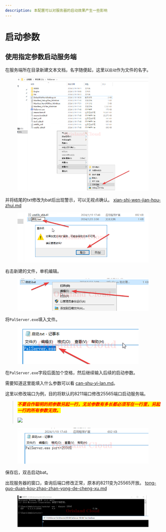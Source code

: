 ```yaml
---
description: 本配置可以对服务器的启动效果产生一些影响
---
```


# 启动参数

## 使用指定参数启动服务端

在服务端所在目录新建文本文档，名字随便起，这里以`启动`作为文件的名字。

<figure><img src="../../../../.gitbook/assets/mstsc_dq7TwsGxKV.png" alt=""><figcaption></figcaption></figure>

并将结尾的txt修改为bat后出现警示，可以无视点确认。 [xian-shi-wen-jian-hou-zhui.md](../../../../xi-tong-bian-xie-cao-zuo/xian-shi-wen-jian-hou-zhui.md "mention")

<figure><img src="../../../../.gitbook/assets/mstsc_5MDcVH82tg.png" alt=""><figcaption></figcaption></figure>

右击新建的文件，单机编辑。

<figure><img src="../../../../.gitbook/assets/mstsc_2ZdmqKOLxl.png" alt=""><figcaption></figcaption></figure>

将`PalServer.exe`填入文件。

<figure><img src="../../../../.gitbook/assets/mstsc_qYPTirw7GB.png" alt=""><figcaption></figcaption></figure>

在`PalServer.exe`字段后面加个空格，然后继续输入后续的启动参数。

需要知道这里能填入什么参数可以看 [can-shu-yi-lan.md](can-shu-yi-lan.md "mention")。

这里以修改端口为例，目的将默认的8211端口修改25565端口启动服务端。

> _<mark style="color:red;">**不要自作聪明的把参数另起一行，无论参数有多长都必须写在一行里，另起一行的所有参数无效。**</mark>_
>
> ![](../../../../.gitbook/assets/mstsc\_9fUwSWN3DZ.png)

<figure><img src="../../../../.gitbook/assets/mstsc_T2hOWa592z.png" alt=""><figcaption></figcaption></figure>

保存后，双击启动bat。

出现服务器的窗口，查询后端口修改正常，原本的8211变为25565开放。 [tong-guo-duan-kou-zhao-zhan-yong-de-cheng-xu.md](../../../../xi-tong-bian-xie-cao-zuo/tong-guo-duan-kou-zhao-zhan-yong-de-cheng-xu.md "mention")

<figure><img src="../../../../.gitbook/assets/mstsc_bjwCTBncw7.png" alt=""><figcaption></figcaption></figure>
